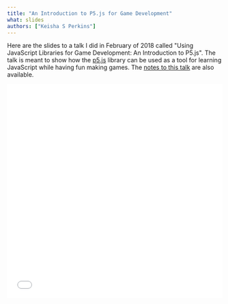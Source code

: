 ```yaml
---
title: "An Introduction to P5.js for Game Development"
what: slides
authors: ["Keisha S Perkins"]
---
```

<p>Here are the slides to a talk I did in February of 2018 called "Using JavaScript Libraries for Game Development: An Introduction to P5.js". The talk is meant to show how the <a href="http://p5js.org">p5.js</a> library can be used as a tool for learning JavaScript while having fun making games. The <a href="../notes">notes to this talk</a> are also available.</p>

<iframe src="//slides.com/kayesspea/deck-2/embed" style="width: 100%; min-height:500px" scrolling="no" frameborder="0" webkitallowfullscreen mozallowfullscreen allowfullscreen></iframe>

